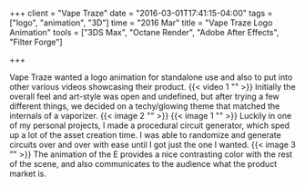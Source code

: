 +++
client = "Vape Traze"
date = "2016-03-01T17:41:15-04:00"
tags = ["logo", "animation", "3D"]
time = "2016 Mar"
title = "Vape Traze Logo Animation"
tools = ["3DS Max", "Octane Render", "Adobe After Effects", "Filter Forge"]

+++

Vape Traze wanted a logo animation for standalone use and also to put into other various videos showcasing their product.
{{< video 1 "" >}}
Initially the overall feel and art-style was open and undefined, but after trying a few different things, we decided on a techy/glowing theme that matched the internals of a vaporizer.
{{< image 2 "" >}}
{{< image 1 "" >}}
Luckily in one of my personal projects, I made a procedural circuit generator, which sped up a lot of the asset creation time. I was able to randomize and generate circuits over and over with ease until I got just the one I wanted.
{{< image 3 "" >}}
The animation of the E provides a nice contrasting color with the rest of the scene, and also communicates to the audience what the product market is.
